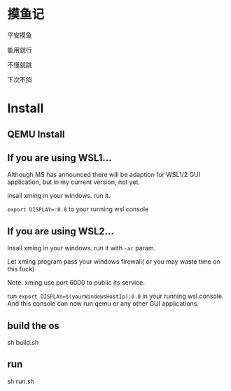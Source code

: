 # 摸鱼记

平安摸鱼

能用就行

不懂就跳

下次不鸽

# Install

## QEMU Install

## If you are using WSL1...

Although MS has announced there will be adaption for WSL1/2 GUI application, but in my current version, not yet.

insall xming in your windows. run it.

`export DISPLAY=:0.0` to your running wsl console

## If you are using WSL2...

Insall xming in your windows. run it with `-ac` param.

Let xming program pass your windows firewall( or you may waste time on this fuck)

Note: xming use port 6000 to public its service.

run `export DISPLAY=$(yourWindowsHostIp):0.0` in your running wsl console. And this console can now run qemu or any other GUI applications.

## build the os

sh build.sh

## run

sh run.sh